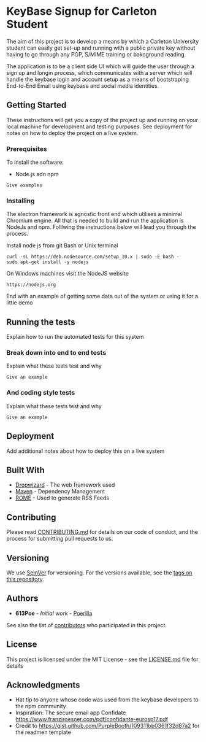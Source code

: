 # KeyBase Signup for Carleton Student

The aim of this project is to develop a means by which a Carleton University student can easily get set-up and running with 
a public private key without having to go through any PGP, S/MIME training or bakcground reading.

The application is to be a client side UI which will guide the user through a sign up and longin process, which communicates with a server which will handle the keybase login and account setup as a means of bootstraping End-to-End Email using keybase  and social media identities.

## Getting Started

These instructions will get you a copy of the project up and running on your local machine for development and testing purposes. See deployment for notes on how to deploy the project on a live system.

### Prerequisites

To install the software:
* Node.js adn npm

```
Give examples
```

### Installing

The electron framework is agnostic front end which utilises a minimal Chromium engine. All that is needed to build and run 
the application is NodeJs and npm. Folllwing the instructions below will lead you through the process.

Install node js from git Bash or Unix terminal 

```
curl -sL https://deb.nodesource.com/setup_10.x | sudo -E bash -
sudo apt-get install -y nodejs
```

On Windows machines visit the NodeJS website

```
https://nodejs.org
```

End with an example of getting some data out of the system or using it for a little demo

## Running the tests

Explain how to run the automated tests for this system

### Break down into end to end tests

Explain what these tests test and why

```
Give an example
```

### And coding style tests

Explain what these tests test and why

```
Give an example
```

## Deployment

Add additional notes about how to deploy this on a live system

## Built With

* [Dropwizard](http://www.dropwizard.io/1.0.2/docs/) - The web framework used
* [Maven](https://maven.apache.org/) - Dependency Management
* [ROME](https://rometools.github.io/rome/) - Used to generate RSS Feeds

## Contributing

Please read [CONTRIBUTING.md](https://gist.github.com/PurpleBooth/b24679402957c63ec426) for details on our code of conduct, and the process for submitting pull requests to us.

## Versioning

We use [SemVer](http://semver.org/) for versioning. For the versions available, see the [tags on this repository](https://github.com/your/project/tags). 

## Authors

* **613Poe** - *Initial work* - [Poerilla](https://github.com/Poerilla)

See also the list of [contributors](https://github.com/your/project/contributors) who participated in this project.

## License

This project is licensed under the MIT License - see the [LICENSE.md](LICENSE.md) file for details

## Acknowledgments

* Hat tip to anyone whose code was used from the keybase developers to the npm community
* Inspiration: The secure email app Confidate https://www.franziroesner.com/pdf/confidante-eurosp17.pdf
* Credit to https://gist.github.com/PurpleBooth/109311bb0361f32d87a2 for the readmen template
